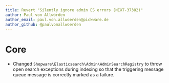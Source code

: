 ```yaml
---
title: Revert "Silently ignore admin ES errors (NEXT-37382)"
author: Paul von Allwörden
author_email: paul.von.allwoerden@pickware.de
author_github: @paulvonallwoerden
---
```


# Core
* Changed `Shopware\Elasticsearch\Admin\AdminSearchRegistry` to throw open search exceptions during indexing so that the triggering message queue message is correctly marked as a failure.
